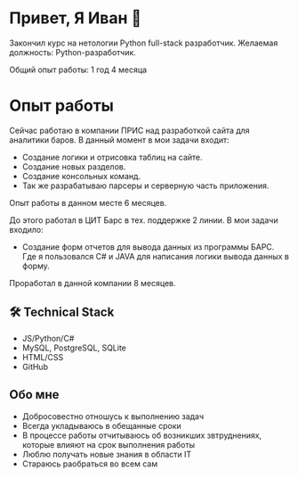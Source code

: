 # Привет, Я Иван 👋
Закончил курс на нетологии Python full-stack разработчик.
Желаемая должность: Python-разработчик.

Общий опыт работы: 1 год 4 месяца

# Опыт работы
Сейчас работаю в компании ПРИС над разработкой сайта для аналитики баров.
В данный момент в мои задачи входит:
- Cоздание логики и отрисовка таблиц на сайте.
- Создание новых разделов.
- Создание консольных команд.
- Так же разрабатываю парсеры и серверную часть приложения.
  
Опыт работы в данном месте 6 месяцев. 

До этого работал в ЦИТ Барс в тех. поддержке 2 линии. 
В мои задачи входило: 
- Cоздание форм отчетов для вывода данных из программы БАРС. Где я пользовался C# и JAVA для написания логики вывода данных в форму.

Проработал в данной компании 8 месяцев.

## 🛠 Technical Stack
*   JS/Python/C#
*   MySQL, PostgreSQL, SQLite
*   HTML/CSS
*   GitHub

## Обо мне

* Добросовестно отношусь к выполнению задач
* Всегда укладываюсь в обещанные сроки
* В процессе работы отчитываюсь об возникших звтруднениях, которые влияют на срок выполнения работы
* Люблю получать новые знания в области IT
* Стараюсь раобраться во всем сам
